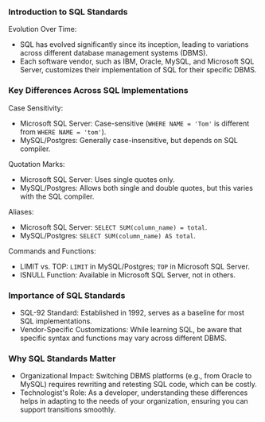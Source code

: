 ### Introduction to SQL Standards

Evolution Over Time:

- SQL has evolved significantly since its inception, leading to variations across different database management systems (DBMS).
- Each software vendor, such as IBM, Oracle, MySQL, and Microsoft SQL Server, customizes their implementation of SQL for their specific DBMS.

### Key Differences Across SQL Implementations

Case Sensitivity:

- Microsoft SQL Server: Case-sensitive (`WHERE NAME = 'Tom'` is different from `WHERE NAME = 'tom'`).
- MySQL/Postgres: Generally case-insensitive, but depends on SQL compiler.

Quotation Marks:

- Microsoft SQL Server: Uses single quotes only.
- MySQL/Postgres: Allows both single and double quotes, but this varies with the SQL compiler.

Aliases:

- Microsoft SQL Server: `SELECT SUM(column_name) = total`.
- MySQL/Postgres: `SELECT SUM(column_name) AS total`.

Commands and Functions:

- LIMIT vs. TOP: `LIMIT` in MySQL/Postgres; `TOP` in Microsoft SQL Server.
- ISNULL Function: Available in Microsoft SQL Server, not in others.

### Importance of SQL Standards

- SQL-92 Standard: Established in 1992, serves as a baseline for most SQL implementations.
- Vendor-Specific Customizations: While learning SQL, be aware that specific syntax and functions may vary across different DBMS.

### Why SQL Standards Matter

- Organizational Impact: Switching DBMS platforms (e.g., from Oracle to MySQL) requires rewriting and retesting SQL code, which can be costly.
- Technologist's Role: As a developer, understanding these differences helps in adapting to the needs of your organization, ensuring you can support transitions smoothly.
